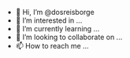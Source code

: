 - 👋 Hi, I’m @dosreisborge
- 👀 I’m interested in ...
- 🌱 I’m currently learning ...
- 💞️ I’m looking to collaborate on ...
- 📫 How to reach me ...

<!---
dosreisborge/dosreisborge is a ✨ special ✨ repository because its `README.md` (this file) appears on your GitHub profile.
You can click the Preview link to take a look at your changes.
--->

